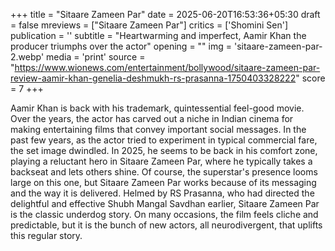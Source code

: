 +++
title = "Sitaare Zameen Par"
date = 2025-06-20T16:53:36+05:30
draft = false
mreviews = ["Sitaare Zameen Par"]
critics = ['Shomini Sen']
publication = ''
subtitle = "Heartwarming and imperfect, Aamir Khan the producer triumphs over the actor"
opening = ""
img = 'sitaare-zameen-par-2.webp'
media = 'print'
source = "https://www.wionews.com/entertainment/bollywood/sitaare-zameen-par-review-aamir-khan-genelia-deshmukh-rs-prasanna-1750403328222"
score = 7
+++

Aamir Khan is back with his trademark, quintessential feel-good movie. Over the years, the actor has carved out a niche in Indian cinema for making entertaining films that convey important social messages. In the past few years, as the actor tried to experiment in typical commercial fare, the set image dwindled. In 2025, he seems to be back in his comfort zone, playing a reluctant hero in Sitaare Zameen Par, where he typically takes a backseat and lets others shine. Of course, the superstar's presence looms large on this one, but Sitaare Zameen Par works because of its messaging and the way it is delivered. Helmed by RS Prasanna, who had directed the delightful and effective Shubh Mangal Savdhan earlier, Sitaare Zameen Par is the classic underdog story. On many occasions, the film feels cliche and predictable, but it is the bunch of new actors, all neurodivergent, that uplifts this regular story.
